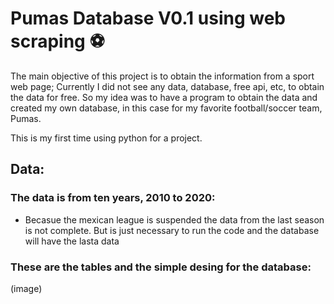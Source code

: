 # Pumas Database V0.1 using web scraping :soccer: 

The main objective of this project is to obtain the information from a sport web page; Currently I did not see any data, database, free api, etc, to obtain the data for free. So my idea was to have a program to obtain the data and created my own database, in this case for my favorite football/soccer team, Pumas.

This is my first time using python for a project.

## Data:
### The data is from ten years, 2010 to 2020:
  - Becasue the mexican league is suspended the data from the last season is not complete. But is just necessary to run the       code and the database will have the lasta data
### These are the tables and the simple desing for the database:
(image)
